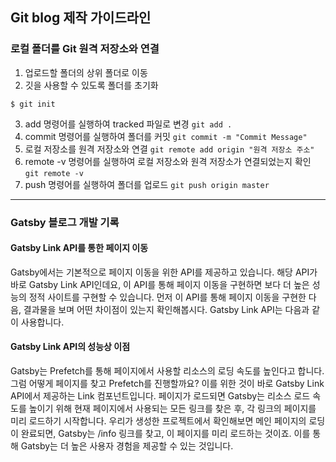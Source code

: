 ## Git blog 제작 가이드라인

### 로컬 폴더를 Git 원격 저장소와 연결

1. 업로드할 폴더의 상위 폴더로 이동
2. 깃을 사용할 수 있도록 폴더를 초기화

`$ git init`

3. add 명령어를 실행하여 tracked 파일로 변경
`git add .` 
4. commit 명령어를 실행하여 폴더를 커밋
`git commit -m "Commit Message"`
5. 로컬 저장소를 원격 저장소와 연결
`git remote add origin "원격 저장소 주소"`
6. remote -v 명령어를 실행하여 로컬 저장소와 원격 저장소가 연결되었는지 확인
`git remote -v`
7. push 명령어를 실행하여 폴더를 업로드
`git push origin master`
 
---

### Gatsby 블로그 개발 기록

#### Gatsby Link API를 통한 페이지 이동

Gatsby에서는 기본적으로 페이지 이동을 위한 API를 제공하고 있습니다.
해당 API가 바로 Gatsby Link API인데요, 이 API를 통해 페이지 이동을 구현하면 보다 더 높은 성능의 정적 사이트를 구현할 수 있습니다.
먼저 이 API를 통해 페이지 이동을 구현한 다음, 결과물을 보며 어떤 차이점이 있는지 확인해봅시다.
Gatsby Link API는 다음과 같이 사용합니다.

#### Gatsby Link API의 성능상 이점

Gatsby는 Prefetch를 통해 페이지에서 사용할 리소스의 로딩 속도를 높인다고 합니다.
그럼 어떻게 페이지를 찾고 Prefetch를 진행할까요?
이를 위한 것이 바로 Gatsby Link API에서 제공하는 Link 컴포넌트입니다.
페이지가 로드되면 Gatsby는 리소스 로드 속도를 높이기 위해 현재 페이지에서 사용되는 모든 링크를 찾은 후, 각 링크의 페이지를 미리 로드하기 시작합니다.
우리가 생성한 프로젝트에서 확인해보면 메인 페이지의 로딩이 완료되면, Gatsby는 /info 링크를 찾고, 이 페이지를 미리 로드하는 것이죠.
이를 통해 Gatsby는 더 높은 사용자 경험을 제공할 수 있는 것입니다.